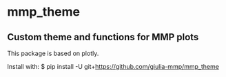 # mmp_theme
## Custom theme and functions for MMP plots
This package is based on plotly.

Install with:
$ pip install -U git+https://github.com/giulia-mmp/mmp_theme
